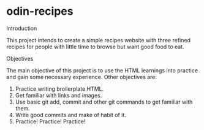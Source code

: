 # odin-recipes

Introduction

This project intends to create a simple recipes website with three refined recipes for people with little time to browse 
but want good food to eat. 

Objectives

The main objective of this project is to use the HTML learnings into practice and gain some necessary experience. Other 
objectives are: 
1. Practice writing broilerplate HTML. 
2. Get familiar with links and images.
3. Use basic git add, commit and other git commands to get familiar with them.
4. Write good commits and make of habit of it. 
5. Practice! Practice! Practice!
